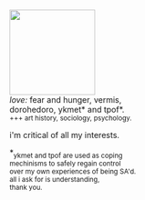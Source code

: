 
<br><img src="https://sewerwolfx.neocities.org/graphics/graphics/gifs/14grey/60.gif" width="150">
<br><i>love:</i> fear and hunger, vermis,
<br>dorohedoro, ykmet* and tpof*.
<br><sub>+++ art history, sociology, psychology.</sub>

<p>i'm critical of all my interests.</p>
*<sub>ykmet and tpof are used as coping<br>
mechinisms to safely regain control<br>
over my own experiences of being SA'd.
<br>all i ask for is understanding,
<br>thank you.</sub>
